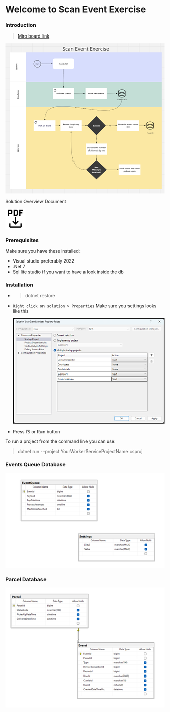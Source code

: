 # Welcome to Scan Event Exercise

### Introduction

> [Miro board link](https://miro.com/app/board/uXjVNT4IwUc=/?share_link_id=95267939321)

[![Overview Diagram](https://github.com/Mohamed-Ahmed-Abdullah/ScanEventExercise/blob/main/Docs/OverviewDiagram.png)]()

Solution Overview Document

[![Solution Overview Document](https://github.com/Mohamed-Ahmed-Abdullah/ScanEventExercise/blob/main/Docs/pdf.png)](https://github.com/Mohamed-Ahmed-Abdullah/ScanEventExercise/blob/main/Docs/SolutionOverviewDocument.pdf)

### Prerequisites

Make sure you have these installed:

- Visual studio preferably 2022
- .Net 7
- Sql lite studio if you want to have a look inside the db

### Installation

- > dotnet restore

- `Right click on solution > Properties` Make sure you settings looks like this

  [![Start Settings](https://github.com/Mohamed-Ahmed-Abdullah/ScanEventExercise/blob/main/Docs/StartSettings.png)]()

- Press `F5` or Run button

To run a project from the command line you can use:

> dotnet run --project YourWorkerServiceProjectName.csproj

### Events Queue Database

[![Event Queue Database](https://github.com/Mohamed-Ahmed-Abdullah/ScanEventExercise/blob/main/Docs/EventQueueDb.png)]()

### Parcel Database

[![Parcel Database](https://github.com/Mohamed-Ahmed-Abdullah/ScanEventExercise/blob/main/Docs/ParcelDb.png)]()
